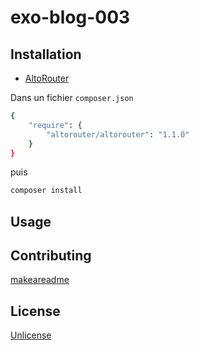 # exo-blog-003

## Installation

- [AltoRouter](https://altorouter.com/)

Dans un fichier `composer.json`

```bash
{
    "require": {
        "altorouter/altorouter": "1.1.0"
    }
}
```
puis

```bash
composer install
```

## Usage

## Contributing
[makeareadme](https://www.makeareadme.com/)

## License
[Unlicense](https://choosealicense.com/licenses/unlicense/)
